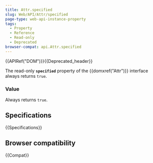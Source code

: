 ```yaml
---
title: Attr.specified
slug: Web/API/Attr/specified
page-type: web-api-instance-property
tags:
  - Property
  - Reference
  - Read-only
  - Deprecated
browser-compat: api.Attr.specified
---
```

{{APIRef("DOM")}}{{Deprecated_header}}

The read-only **`specified`** property of the {{domxref("Attr")}} interface always returns `true`.

### Value

Always returns `true`.

## Specifications

{{Specifications}}

## Browser compatibility

{{Compat}}
